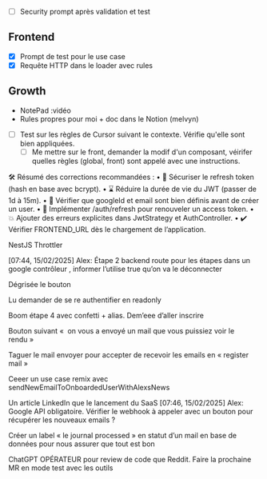 - [ ] Security prompt après validation et test

## Frontend

- [x] Prompt de test pour le use case
- [x] Requête HTTP dans le loader avec rules

## Growth

- NotePad :vidéo
- Rules propres pour moi + doc dans le Notion (melvyn)

- [ ] Test sur les règles de Cursor suivant le contexte. Vérifie qu'elle sont bien appliquées.
  - [ ] Me mettre sur le front, demander la modif d'un composant, véirifer quelles règles (global, front) sont appelé avec une instructions.

🛠 Résumé des corrections recommandées :
• 🔐 Sécuriser le refresh token (hash en base avec bcrypt).
• ⌛ Réduire la durée de vie du JWT (passer de 1d à 15m).
• 🛑 Vérifier que googleId et email sont bien définis avant de créer un user.
• 🔄 Implémenter /auth/refresh pour renouveler un access token.
• 💥 Ajouter des erreurs explicites dans JwtStrategy et AuthController.
• ✔️ Vérifier FRONTEND_URL dès le chargement de l’application.

NestJS Throttler

[07:44, 15/02/2025] Alex: Étape 2 backend route pour les étapes dans un google contrôleur , informer l’utilise true qu’on va le déconnecter  

Dégrisée le bouton

Lu demander de se re authentifier en readonly

Boom étape 4 avec confetti + alias. Dem’eee d’aller inscrire

Bouton suivant «  on vous a envoyé un mail que vous puissiez voir le rendu »

Taguer le mail envoyer pour accepter de recevoir les emails en « register mail »

Ceeer un use case remix avec sendNewEmailToOnboardedUserWithAlexsNews

Un article LinkedIn que le lancement du SaaS
[07:46, 15/02/2025] Alex: Google API obligatoire. Vérifier le webhook à appeler avec un bouton pour récupérer les nouveaux emails ?

Créer un label « le journal processed » en statut d’un mail en base de données pour nous assurer que tout est bon

ChatGPT OPÉRATEUR pour review de code que Reddit. Faire la prochaine MR en mode test avec les outils
